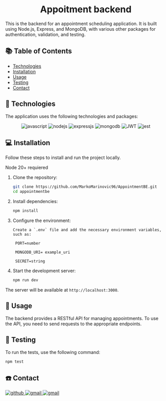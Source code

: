 <div align="center">
  <h1 align="center">Appoitment backend</h1>
</div>

This is the backend for an appointment scheduling application. It is built using Node.js, Express, and MongoDB, with various other packages for authentication, validation, and testing.

## 📚 Table of Contents

- [Technologies](#technologies)
- [Installation](#installation)
- [Usage](#usage)
- [Testing](#testing)
- [Contact](#contact)

## 🚀 Technologies

The application uses the following technologies and packages:

  <div align="center">
      <img src="https://img.shields.io/badge/JavaScript-F7DF1E?style=for-the-badge&logo=javascript&logoColor=black" alt="javascript" />
    <img src="https://img.shields.io/badge/Node.js-43853D?style=for-the-badge&logo=node.js&logoColor=white
    " alt="nodejs" />
    <img src="https://img.shields.io/badge/Express.js-404D59?style=for-the-badge
    " alt="expressjs" />
    <img src="https://img.shields.io/badge/MongoDB-4EA94B?style=for-the-badge&logo=mongodb&logoColor=white" alt="mongodb" />
        <img src="https://img.shields.io/badge/json%20web%20tokens-323330?style=for-the-badge&logo=json-web-tokens&logoColor=pink" alt="JWT" />
    <img src="https://img.shields.io/badge/Jest-323330?style=for-the-badge&logo=Jest&logoColor=white" alt="jest" />
  </div>

##  💻 Installation

Follow these steps to install and run the project locally.

Node 20+ requiered

1.  Clone the repository:

    ```sh
    git clone https://github.com/MarkoMarinovic96/AppointmentBE.git
    cd appointmentbe
    ```

2.  Install dependencies:

    ```sh
    npm install
    ```

3.  Configure the environment:

        Create a `.env` file and add the necessary environment variables, such as:

         PORT=number

         MONGODB_URI= example_uri

         SECRET=string

4.  Start the development server:

    ```sh
    npm run dev
    ```

The server will be available at `http://localhost:3000`.

## 🤖 Usage

The backend provides a RESTful API for managing appointments. To use the API, you need to send requests to the appropriate endpoints.

##  🔔 Testing

To run the tests, use the following command:

```sh
npm test
```

## ☎️ Contact

  <div>
  <a href='https://github.com/MarkoMarinovic96'>
   <img src="https://img.shields.io/badge/GitHub-100000?style=for-the-badge&logo=github&logoColor=white" alt="github
    " />
  </a>
  <a  href="mailto:info@otm-solutions.hr">
      <img src="https://img.shields.io/badge/Gmail-D14836?style=for-the-badge&logo=gmail&logoColor=white
    " alt="gmail" />
  </a>
    <a  href="https://www.linkedin.com/in/marko-marinovic-363080132/">
      <img src="https://img.shields.io/badge/LinkedIn-0077B5?style=for-the-badge&logo=linkedin&logoColor=white
    " alt="gmail" />
  </a>

  </div>
